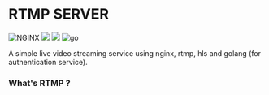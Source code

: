 # RTMP SERVER 

![NGINX](https://img.shields.io/static/v1?label=NGINX&labelColor=07b60b&message=NGX&color=000000&logo=NGINX&logoColor=ffffff&style=flat-square)
![](https://img.shields.io/static/v1?label=Real-Time+Messaging+Protocol&labelColor=06a7ac&message=RTMP&color=000000&logo=&logoColor=ffffff&style=flat-square)
![](https://img.shields.io/static/v1?label=Http+Live+Streaming&labelColor=06a7ac&message=HLS&color=000000&logo=&logoColor=ffffff&style=flat-square)
![go](https://img.shields.io/static/v1?label=Golang+1.20&labelColor=08dae1&message=Go&color=000000&logo=go&logoColor=ffffff&style=flat-square)

A simple live video streaming service using nginx, rtmp, hls and golang (for authentication service).


### What's RTMP ?

